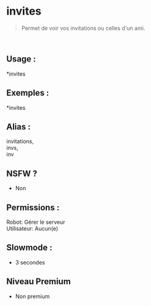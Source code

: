 # invites

> Permet de voir vos invitations ou celles d'un ami.

<br>

## Usage :

*invites

## Exemples :

*invites

## Alias :

invitations,
<br>invs,
<br>inv

## NSFW ?

- Non

## Permissions :

Robot: Gérer le serveur
<br>
Utilisateur: Aucun(e)

## Slowmode :

- 3 secondes

## Niveau Premium

- Non premium